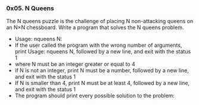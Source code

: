 ### 0x05. N Queens
<p>The N queens puzzle is the challenge of placing N non-attacking queens on an N×N chessboard.
Write a program that solves the N queens problem.
</p>
<ul>
<li>Usage: nqueens N:
<li>If the user called the program with the wrong number of arguments, print Usage: nqueens N, followed by a new line, and exit with the status 1
<li>where N must be an integer greater or equal to 4
<li>if N is not an integer, print N must be a number, followed by a new line, and exit with the status 1
<li>If N is smaller than 4, print N must be at least 4, followed by a new line, and exit with the status 1
<li>The program should print every possible solution to the problem:
</ul>
